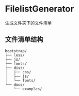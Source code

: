 # FilelistGenerator
生成文件夹下的文件清单

## 文件清单结构
```
bootstrap/
├── less/
├── js/
├── fonts/
├── dist/
│   ├── css/
│   ├── js/
│   └── fonts/
└── docs/
    └── examples/
```
